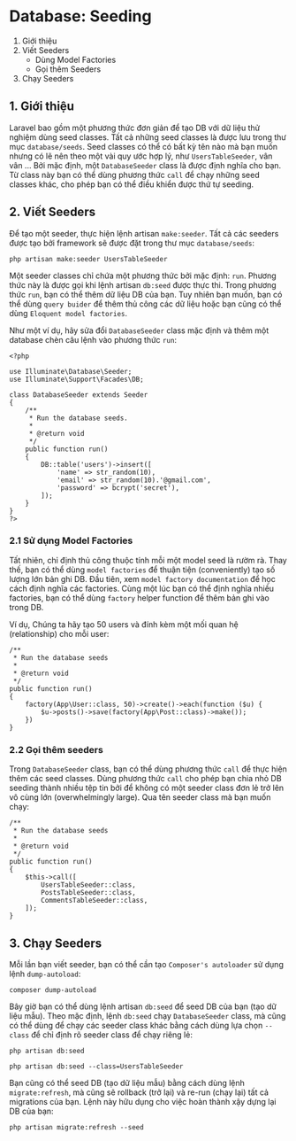 # Database: Seeding

1. Giới thiệu
2. Viết Seeders
    - Dùng Model Factories
    - Gọi thêm Seeders
3. Chạy Seeders

## 1. Giới thiệu
Laravel bao gồm một phương thức đơn giản để tạo DB với dữ liệu thử nghiệm dùng seed classes.
Tất cả những seed classes là được lưu trong thư mục `database/seeds`.
Seed classes có thể có bất kỳ tên nào mà bạn muốn nhưng có lẽ nên theo một vài quy ước hợp lý, như `UsersTableSeeder`, vân vân ...
Bởi mặc định, một `DatabaseSeeder` class là được định nghĩa cho bạn. Từ class này bạn có thể dùng phương thức `call` để chạy những seed classes khác, cho phép bạn có thể điều khiển được thứ tự seeding.

## 2. Viết Seeders
Để tạo một seeder, thực hiện lệnh artisan `make:seeder`. Tất cả các seeders được tạo bởi framework sẽ được đặt trong thư mục `database/seeds`:

```
php artisan make:seeder UsersTableSeeder
```

Một seeder classes chỉ chứa một phương thức bởi mặc định: `run`. Phương thức này là được gọi khi lệnh artisan `db:seed` được thực thi.
Trong phương thức `run`, bạn có thể thêm dữ liệu DB của bạn. Tuy nhiên bạn muốn, bạn có thể dùng `query buider` để thêm thủ công các dữ liệu hoặc bạn cũng có thể dùng `Eloquent model factories`.

Như một ví dụ, hãy sửa đổi `DatabaseSeeder` class mặc định và thêm một database chèn câu lệnh vào phương thức `run`:

```
<?php

use Illuminate\Database\Seeder;
use Illuminate\Support\Facades\DB;

class DatabaseSeeder extends Seeder
{
    /**
     * Run the database seeds.
     *
     * @return void
     */
    public function run()
    {
        DB::table('users')->insert([
            'name' => str_random(10),
            'email' => str_random(10).'@gmail.com',
            'password' => bcrypt('secret'),
        ]);
    }
}
?>
```

### 2.1 Sử dụng Model Factories
Tất nhiên, chỉ định thủ công thuộc tính mỗi một model seed là rườm rà. Thay thế, bạn có thể dùng `model factories` để thuận tiện (conveniently) tạo số lượng lớn bản ghi DB. Đầu tiên, xem `model factory documentation` để học cách định nghĩa các factories.
Cùng một lúc bạn có thể định nghĩa nhiều factories, bạn có thể dùng `factory` helper function để thêm bản ghi vào trong DB.

Ví dụ, Chúng ta hãy tạo 50 users và đính kèm một mối quan hệ (relationship) cho mỗi user:

```
/**
 * Run the database seeds
 *
 * @return void
 */
public function run()
{
    factory(App\User::class, 50)->create()->each(function ($u) {
        $u->posts()->save(factory(App\Post::class)->make());
    })
}
```

### 2.2 Gọi thêm seeders
Trong `DatabaseSeeder` class, bạn có thể dùng phương thức `call` để thực hiện thêm các seed classes.
Dùng phương thức `call` cho phép bạn chia nhỏ DB seeding thành nhiều tệp tin bởi để không có một seeder class đơn lẻ trở lên vô cùng lớn (overwhelmingly large).
Qua tên seeder class mà bạn muốn chạy:

```
/**
 * Run the database seeds
 *
 * @return void
 */
public function run()
{
    $this->call([
        UsersTableSeeder::class,
        PostsTableSeeder::class,
        CommentsTableSeeder::class,
    ]);
}
```

## 3. Chạy Seeders
Mỗi lần bạn viết seeder, bạn có thể cần tạo `Composer's autoloader` sử dụng lệnh `dump-autoload`:

```
composer dump-autoload
```

Bây giờ bạn có thể dùng lệnh artisan `db:seed` để seed DB của bạn (tạo dữ liệu mẫu). 
Theo mặc định, lệnh `db:seed` chạy `DatabaseSeeder` class, mà cũng có thể dùng để chạy các seeder class khác bằng cách dùng lựa chọn `--class` để chỉ định rõ seeder class để chạy riêng lẻ:

```
php artisan db:seed

php artisan db:seed --class=UsersTableSeeder
```

Bạn cũng có thể seed DB (tạo dữ liệu mẫu) bằng cách dùng lệnh `migrate:refresh`, mà cũng sẽ rollback (trở lại) và re-run (chạy lại) tất cả migrations của bạn. Lệnh này hữu dụng cho việc hoàn thành xậy dựng lại DB của bạn:

```
php artisan migrate:refresh --seed
```